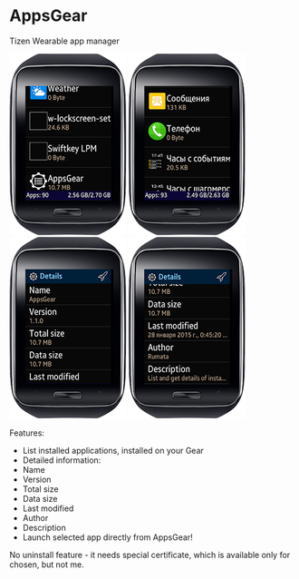 # AppsGear
Tizen Wearable app manager

![](https://github.com/RumataEstorish/AppsGear/blob/master/screenshots/1.png)
![](https://github.com/RumataEstorish/AppsGear/blob/master/screenshots/2.png)
![](https://github.com/RumataEstorish/AppsGear/blob/master/screenshots/3.png)
![](https://github.com/RumataEstorish/AppsGear/blob/master/screenshots/4.png)

Features:
* List installed applications, installed on your Gear
* Detailed information:
* Name
* Version
* Total size
* Data size
* Last modified
* Author
* Description
* Launch selected app directly from AppsGear!

No uninstall feature - it needs special certificate, which is available only for chosen, but not me. 

